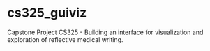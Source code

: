 # cs325_guiviz
Capstone Project CS325 - Building an interface for visualization and exploration of reflective medical writing.
